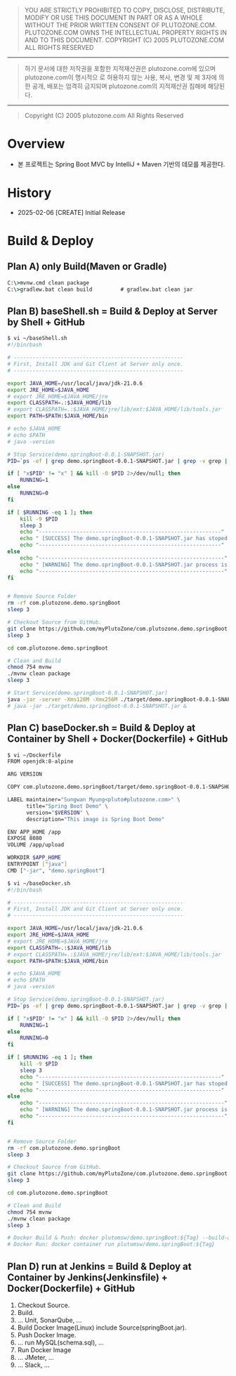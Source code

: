 > YOU ARE STRICTLY PROHIBITED TO COPY, DISCLOSE, DISTRIBUTE, MODIFY OR USE THIS
DOCUMENT IN PART OR AS A WHOLE WITHOUT THE PRIOR WRITTEN CONSENT OF
PLUTOZONE.COM.
PLUTOZONE.COM OWNS THE INTELLECTUAL PROPERTY RIGHTS IN AND TO THIS DOCUMENT.
COPYRIGHT (C) 2005 PLUTOZONE.COM ALL RIGHTS RESERVED
***
> 하기 문서에 대한 저작권을 포함한 지적재산권은 plutozone.com에 있으며 plutozone.com이 명시적으
로 허용하지 않는 사용, 복사, 변경 및 제 3자에 의한 공개, 배포는 엄격히 금지되며
plutozone.com의 지적재산권 침해에 해당된다.
***
> Copyright (C) 2005 plutozone.com All Rights Reserved


# Overview
- 본 프로젝트는 Spring Boot MVC by IntelliJ + Maven 기반의 데모를 제공한다.


# History
- 2025-02-06 [CREATE] Initial Release


# Build & Deploy
## Plan A) only Build(Maven or Gradle)
```cmd
C:\>mvnw.cmd clean package
C:\>gradlew.bat clean build         # gradlew.bat clean jar
```


## Plan B) baseShell.sh = Build & Deploy at Server by Shell + GitHub
```bash
$ vi ~/baseShell.sh
#!/bin/bash

# ------------------------------------------------------
# First, Install JDK and Git Client at Server only once.
# ------------------------------------------------------

export JAVA_HOME=/usr/local/java/jdk-21.0.6
export JRE_HOME=$JAVA_HOME
# export JRE_HOME=$JAVA_HOME/jre
export CLASSPATH=.:$JAVA_HOME/lib
# export CLASSPATH=.:$JAVA_HOME/jre/lib/ext:$JAVA_HOME/lib/tools.jar
export PATH=$PATH:$JAVA_HOME/bin

# echo $JAVA_HOME
# echo $PATH
# java -version

# Stop Service(demo.springBoot-0.0.1-SNAPSHOT.jar)
PID=`ps -ef | grep demo.springBoot-0.0.1-SNAPSHOT.jar | grep -v grep | awk '{print $2}'`

if [ "x$PID" != "x" ] && kill -0 $PID 2>/dev/null; then
	RUNNING=1
else
	RUNNING=0
fi

if [ $RUNNING -eq 1 ]; then
    kill -9 $PID
    sleep 3
    echo "----------------------------------------------------------"
    echo " [SUCCESS] The demo.springBoot-0.0.1-SNAPSHOT.jar has stoped successful."
    echo "----------------------------------------------------------"
else
    echo "-----------------------------------------------------------"
    echo " [WARNING] The demo.springBoot-0.0.1-SNAPSHOT.jar process is not nunning!"
    echo "-----------------------------------------------------------"
fi


# Remove Source Folder
rm -rf com.plutozone.demo.springBoot
sleep 3

# Checkout Source from GitHub.
git clone https://github.com/myPlutoZone/com.plutozone.demo.springBoot.git
sleep 3

cd com.plutozone.demo.springBoot

# Clean and Build
chmod 754 mvnw
./mvnw clean package
sleep 3

# Start Service(demo.springBoot-0.0.1-SNAPSHOT.jar)
java -jar -server -Xms128M -Xmx256M ./target/demo.springBoot-0.0.1-SNAPSHOT.jar > /dev/null &
# java -jar ./target/demo.springBoot-0.0.1-SNAPSHOT.jar &
```


## Plan C) baseDocker.sh = Build & Deploy at Container by Shell + Docker(Dockerfile) + GitHub
```bash
$ vi ~/Dockerfile
FROM openjdk:8-alpine

ARG VERSION

COPY com.plutozone.demo.springBoot/target/demo.springBoot-0.0.1-SNAPSHOT.jar /app/demo.springBoot.jar

LABEL maintainer="Sungwan Myung<pluto#plutozone.com>" \
      title="Spring Boot Demo" \
      version="$VERSION" \
      description="This image is Spring Boot Demo"

ENV APP_HOME /app
EXPOSE 8080
VOLUME /app/upload

WORKDIR $APP_HOME
ENTRYPOINT ["java"]
CMD ["-jar", "demo.springBoot"]
```

```bash
$ vi ~/baseDocker.sh
#!/bin/bash

# ------------------------------------------------------
# First, Install JDK and Git Client at Server only once.
# ------------------------------------------------------

export JAVA_HOME=/usr/local/java/jdk-21.0.6
export JRE_HOME=$JAVA_HOME
# export JRE_HOME=$JAVA_HOME/jre
export CLASSPATH=.:$JAVA_HOME/lib
# export CLASSPATH=.:$JAVA_HOME/jre/lib/ext:$JAVA_HOME/lib/tools.jar
export PATH=$PATH:$JAVA_HOME/bin

# echo $JAVA_HOME
# echo $PATH
# java -version

# Stop Service(demo.springBoot-0.0.1-SNAPSHOT.jar)
PID=`ps -ef | grep demo.springBoot-0.0.1-SNAPSHOT.jar | grep -v grep | awk '{print $2}'`

if [ "x$PID" != "x" ] && kill -0 $PID 2>/dev/null; then
	RUNNING=1
else
	RUNNING=0
fi

if [ $RUNNING -eq 1 ]; then
    kill -9 $PID
    sleep 3
    echo "----------------------------------------------------------"
    echo " [SUCCESS] The demo.springBoot-0.0.1-SNAPSHOT.jar has stoped successful."
    echo "----------------------------------------------------------"
else
    echo "-----------------------------------------------------------"
    echo " [WARNING] The demo.springBoot-0.0.1-SNAPSHOT.jar process is not nunning!"
    echo "-----------------------------------------------------------"
fi


# Remove Source Folder
rm -rf com.plutozone.demo.springBoot
sleep 3

# Checkout Source from GitHub.
git clone https://github.com/myPlutoZone/com.plutozone.demo.springBoot.git
sleep 3

cd com.plutozone.demo.springBoot

# Clean and Build
chmod 754 mvnw
./mvnw clean package
sleep 3

# Docker Build & Push: docker plutomsw/demo.springBoot:${Tag} --build-arg VERSION=${Tag} -f Dockerfile .
# Docker Run: docker container run plutomsw/demo.springBoot:${Tag}
```


## Plan D) run at Jenkins = Build & Deploy at Container by Jenkins(Jenkinsfile) + Docker(Dockerfile) + GitHub
1. Checkout Source.
2. Build.
3. ... Unit, SonarQube, ...
4. Build Docker Image(Linux) include Source(springBoot.jar).
5. Push Docker Image.
6. ... run MySQL(schema.sql), ...
7. Run Docker Image
8. ... JMeter, ...
9. ... Slack, ...